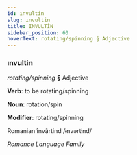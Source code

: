 ```yaml
---
id: ınvultin
slug: ınvultin
title: INVULTİN
sidebar_position: 60
hoverText: rotating/spinning § Adjective
---
```


### ınvultin

*rotating/spinning* **§** Adjective

**Verb**: to be rotating/spinning

**Noun**: rotation/spin

**Modifier**: rotating/spinning

Romanian învârtind /ɨnvərtʲnd/

*Romance Language Family*